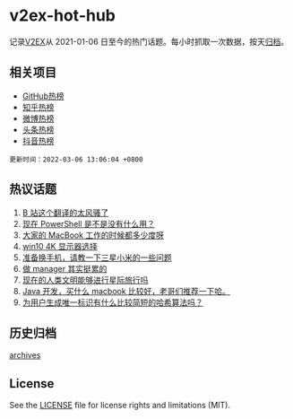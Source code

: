 # v2ex-hot-hub

 记录[V2EX](https://www.v2ex.com/)从 2021-01-06 日至今的热门话题。每小时抓取一次数据，按天[归档](archives)。
 
 ## 相关项目

- [GitHub热榜](https://github.com/snaildev/github-hot-hub)
- [知乎热榜](https://github.com/snaildev/zhihu-hot-hub)
- [微博热榜](https://github.com/snaildev/weibo-hot-hub)
- [头条热榜](https://github.com/snaildev/toutiao-hot-hub)
- [抖音热榜](https://github.com/snaildev/douyin-hot-hub)


 `更新时间：2022-03-06 13:06:04 +0800`

## 热议话题

1. [B 站这个翻译的太风骚了](https://www.v2ex.com/t/838270)
1. [现在 PowerShell 是不是没有什么用？](https://www.v2ex.com/t/838173)
1. [大家的 MacBook 工作的时候都多少度呀](https://www.v2ex.com/t/838198)
1. [win10 4K 显示器选择](https://www.v2ex.com/t/838187)
1. [准备换手机，请教一下三星小米的一些问题](https://www.v2ex.com/t/838180)
1. [做 manager 其实挺累的](https://www.v2ex.com/t/838214)
1. [现在的人类文明能够进行星际旅行吗](https://www.v2ex.com/t/838281)
1. [Java 开发，买什么 macbook 比较好，老哥们推荐一下哈。](https://www.v2ex.com/t/838265)
1. [为用户生成唯一标识有什么比较简短的哈希算法吗？](https://www.v2ex.com/t/838233)

## 历史归档

[archives](archives)

## License

See the [LICENSE](LICENSE) file for license rights and limitations (MIT).
